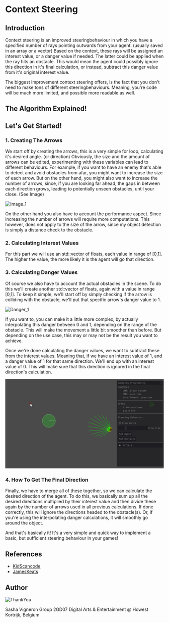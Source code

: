 # Context Steering
## Introduction
Context steering is an improved steeringbehaviour in which you have a specified number of rays pointing outwards from your agent. (usually saved in an array or a vector)
Based on the context, these rays will be assigned an interest value, or a danger value if needed. The latter could be applied when the ray hits an obstacle. This would mean the agent could possibly ignore this direction in it's final calculation, or instead, subtract this danger value from it's original interest value.

The biggest improvement context steering offers, is the fact that you don't need to make tons of different steeringbehaviours.
Meaning, you're code will be much more limited, and possible more readable as well.

## The Algorithm Explained!


## Let's Get Started!
### 1. Creating The Arrows
We start off by creating the arrows, this is a very simple for loop, calculating it's desired angle. (or direction)
Obviously, the size and the amount of arrows can be edited, experimenting with these variables can lead to different behaviours.
For example, if you want to have an enemy that's able to detect and avoid obstacles from afar, you might want to increase the size of each arrow.
But on the other hand, you might also want to increase the number of arrows, since, if you are looking far ahead, the gaps in between each direction grows, leading to potentially unseen obstacles, until your close. (See Image)

![Image_1](https://i.imgur.com/htM5qWv.png)

On the other hand you also have to account the performance aspect. Since increasing the number of arrows will require more computations. 
This however, does not apply to the size of the arrow, since my object detection is simply a distance check to the obstacle.

### 2. Calculating Interest Values
For this part we will use an std::vector of floats, each value in range of [0,1]. 
The higher the value, the more likely it is the agent will go that direction.

### 3. Calculating Danger Values
Of course we also have to account the actual obstacles in the scene. To do this we'll create another std::vector of floats, again with a value in range [0,1].
To keep it simple, we'll start off by simply checking if the arrow is colliding with the obstacle, we'll put that specific arrow's danger value to 1. 

![Danger_1](/Footage/DangerValue.gif?raw=true "DangerValue")

If you want to, you can make it a little more complex, by actually interpolating this danger between 0 and 1, depending on the range of the obstacle.
This will make the movement a little bit smoother than before. But depending on the use case, this may or may not be the result you want to achieve.

Once we're done calculating the danger values, we want to subtract these from the interest values. Meaning that, if we have an interest value of 1, and a danger value of 1 for that same direction. We'll end up with an interest value of 0. This will make sure that this direction is ignored in the final direction's calculation.

![Danger_2](/Footage/DangerValue_2.gif?raw=true "DangerValue_2")

### 4. How To Get The Final Direction
Finally, we have to merge all of these together, so we can calculate the desired direction of the agent.
To do this, we basically sum up all the desired directions multiplied by their interest value and then divide these again by the number of arrows used in all previous calculations. If done correctly, this will ignore the directions headed to the obstacle(s). Or, if you're using the interpolating danger calculations, it will smoothly go around the object.

And that's basically it! It's a very simple and quick way to implement a basic, but sufficient steering behaviour in your games!

## References
- [KidScancode](https://kidscancode.org/godot_recipes/ai/context_map/)
- [JamesKeats](https://jameskeats.com/portfolio/contextbhvr.html)

## Author
![ThankYou](https://media.giphy.com/media/3oEdva9BUHPIs2SkGk/giphy.gif)

Sasha Vigneron
Group 2GD07
Digital Arts & Entertainment @ Howest Kortrijk, Belgium
